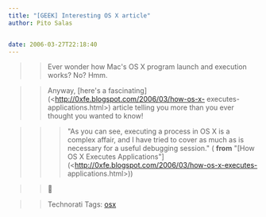 ```yaml
---
title: "[GEEK] Interesting OS X article"
author: Pito Salas


date: 2006-03-27T22:18:40
---
```



>>

>> Ever wonder how Mac's OS X program launch and execution works? No? Hmm.

>>

>> Anyway, [here's a fascinating](<http://0xfe.blogspot.com/2006/03/how-os-x-
executes-applications.html>) article telling you more than you ever thought
you wanted to know!

>>

>>> "As you can see, executing a process in OS X is a complex affair, and I
have tried to cover as much as is necessary for a useful debugging session." (
**from** "[How OS X Executes
Applications"](<http://0xfe.blogspot.com/2006/03/how-os-x-executes-
applications.html>))

>>

>> 🙂

>>

>> Technorati Tags: [osx](<http://www.technorati.com/tag/osx>)


